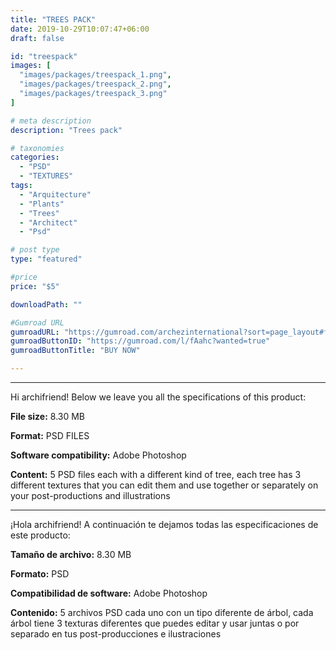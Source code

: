 ```yaml
---
title: "TREES PACK"
date: 2019-10-29T10:07:47+06:00
draft: false

id: "treespack"
images: [
  "images/packages/treespack_1.png",
  "images/packages/treespack_2.png",
  "images/packages/treespack_3.png"
]

# meta description
description: "Trees pack"

# taxonomies
categories:
  - "PSD"
  - "TEXTURES"
tags:
  - "Arquitecture"
  - "Plants"
  - "Trees"
  - "Architect"
  - "Psd"

# post type
type: "featured"

#price
price: "$5"

downloadPath: ""

#Gumroad URL
gumroadURL: "https://gumroad.com/archezinternational?sort=page_layout#fAahc"
gumroadButtonID: "https://gumroad.com/l/fAahc?wanted=true"
gumroadButtonTitle: "BUY NOW"

---
```


___

Hi archifriend! Below we leave you all the specifications of this product:

**File size:** 8.30 MB

**Format:** PSD FILES

**Software compatibility:** Adobe Photoshop

**Content:** 5 PSD files each with a different kind of tree, each tree has 3 different textures that you can edit them and use together or separately on your post-productions and illustrations

_____

¡Hola archifriend! A continuación te dejamos todas las especificaciones de este producto:

**Tamaño de archivo:** 8.30 MB

**Formato:** PSD

**Compatibilidad de software:** Adobe Photoshop

**Contenido:** 5 archivos PSD cada uno con un tipo diferente de árbol, cada árbol tiene 3 texturas diferentes que puedes editar y usar juntas o por separado en tus post-producciones e ilustraciones